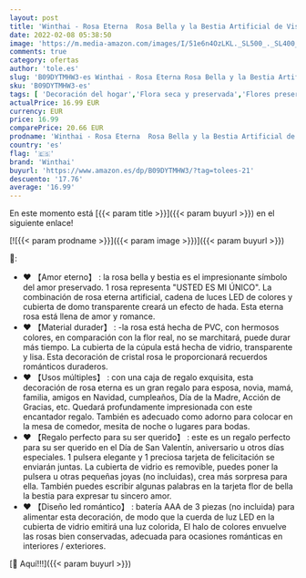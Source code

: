 ```yaml
---
layout: post
title: 'Winthai - Rosa Eterna  Rosa Bella y la Bestia Artificial de Vistoso Kit Eterna Rosas Cúpula de Cristal con Base Luces LED Navidad Día de San Valentín Regalos del día de la Madre para Mujer Pareja Madre'
date: 2022-02-08 05:38:50
image: 'https://m.media-amazon.com/images/I/51e6n4OzLKL._SL500_._SL400_.jpg'
comments: true
category: ofertas
author: 'tole.es'
slug: 'B09DYTMHW3-es Winthai - Rosa Eterna Rosa Bella y la Bestia Artificial de...'
sku: 'B09DYTMHW3-es'
tags: [ 'Decoración del hogar','Flora seca y preservada','Flores preservadas','Hogar y cocina','navidad','winthai', ]
actualPrice: 16.99 EUR
currency: EUR
price: 16.99
comparePrice: 20.66 EUR
prodname: 'Winthai - Rosa Eterna  Rosa Bella y la Bestia Artificial de Vistoso Kit Eterna Rosas Cúpula de Cristal con Base Luces LED Navidad Día de San Valentín Regalos del día de la Madre para Mujer Pareja Madre'
country: 'es'
flag: '🇪🇸'
brand: 'Winthai'
buyurl: 'https://www.amazon.es/dp/B09DYTMHW3/?tag=tolees-21'
descuento: '17.76'
average: '16.99'
---
```


En este momento está [{{< param title >}}]({{< param buyurl >}}) en el siguiente enlace!

[![{{< param prodname >}}]({{< param image >}})]({{< param buyurl >}})

🔎:

- ♥ 【Amor eterno】 : la rosa bella y bestia es el impresionante símbolo del amor preservado. 1 rosa representa "USTED ES MI ÚNICO". La combinación de rosa eterna artificial, cadena de luces LED de colores y cubierta de domo transparente creará un efecto de hada. Esta eterna rosa está llena de amor y romance.
- ♥ 【Material durader】 : -la rosa está hecha de PVC, con hermosos colores, en comparación con la flor real, no se marchitará, puede durar más tiempo. La cubierta de la cúpula está hecha de vidrio, transparente y lisa. Esta decoración de cristal rosa le proporcionará recuerdos románticos duraderos.
- ♥ 【Usos múltiples】 : con una caja de regalo exquisita, esta decoración de rosa eterna es un gran regalo para esposa, novia, mamá, familia, amigos en Navidad, cumpleaños, Día de la Madre, Acción de Gracias, etc. Quedará profundamente impresionada con este encantador regalo. También es adecuado como adorno para colocar en la mesa de comedor, mesita de noche o lugares para bodas.
- ♥ 【Regalo perfecto para su ser querido】 : este es un regalo perfecto para su ser querido en el Día de San Valentín, aniversario u otros días especiales. 1 pulsera elegante y 1 preciosa tarjeta de felicitación se enviarán juntas. La cubierta de vidrio es removible, puedes poner la pulsera u otras pequeñas joyas (no incluidas), crea más sorpresa para ella. También puedes escribir algunas palabras en la tarjeta flor de bella la bestia para expresar tu sincero amor.
- ♥ 【Diseño led romántico】 : batería AAA de 3 piezas (no incluida) para alimentar esta decoración, de modo que la cuerda de luz LED en la cubierta de vidrio emitirá una luz colorida, El halo de colores envuelve las rosas bien conservadas, adecuada para ocasiones románticas en interiores / exteriores.

[🛒 Aquí!!!]({{< param buyurl >}})
